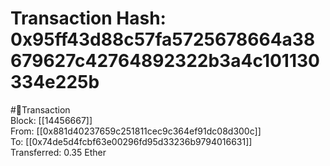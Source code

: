 
Transaction Hash: 0x95ff43d88c57fa5725678664a38679627c42764892322b3a4c101130334e225b
====================================================================================
  
#💸Transaction  
Block: [[14456667]]  
From: [[0x881d40237659c251811cec9c364ef91dc08d300c]]  
To: [[0x74de5d4fcbf63e00296fd95d33236b9794016631]]  
Transferred: 0.35 Ether